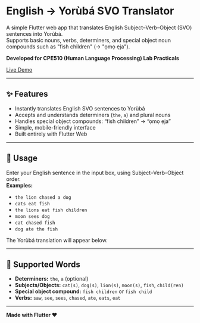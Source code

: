 # English → Yorùbá SVO Translator

A simple Flutter web app that translates English Subject–Verb–Object (SVO) sentences into Yorùbá.  
Supports basic nouns, verbs, determiners, and special object noun compounds such as "fish children" (→ "ọmọ ẹja").

**Developed for CPE510 (Human Language Processing) Lab Practicals**

[Live Demo](https://your-username.github.io/your-repo/) <!-- Replace with your actual link after deployment! -->

---

## ✨ Features

- Instantly translates English SVO sentences to Yorùbá
- Accepts and understands determiners (`the`, `a`) and plural nouns
- Handles special object compounds: “fish children” → “ọmọ ẹja”
- Simple, mobile-friendly interface
- Built entirely with Flutter Web

---

## 🚀 Usage

Enter your English sentence in the input box, using Subject–Verb–Object order.  
**Examples:**
- `the lion chased a dog`
- `cats eat fish`
- `the lions eat fish children`
- `moon sees dog`
- `cat chased fish`
- `dog ate the fish`

The Yorùbá translation will appear below.

---

## 📝 Supported Words

- **Determiners:** `the`, `a` (optional)
- **Subjects/Objects:** `cat(s)`, `dog(s)`, `lion(s)`, `moon(s)`, `fish`, `child(ren)`
- **Special object compound:** `fish children` or `fish child`
- **Verbs:** `saw`, `see`, `sees`, `chased`, `ate`, `eats`, `eat`

---

**Made with Flutter ❤️**
